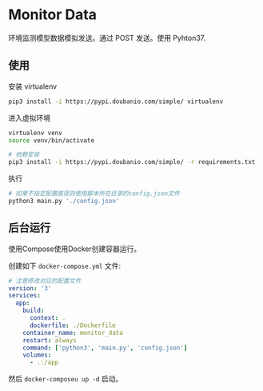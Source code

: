 # Monitor Data

环境监测模型数据模拟发送。通过 POST 发送。使用 Pyhton37.

## 使用

安装 virtualenv

```bash
pip3 install -i https://pypi.doubanio.com/simple/ virtualenv
```

进入虚拟环境

```bash
virtualenv venv
source venv/bin/activate

# 依赖安装
pip3 install -i https://pypi.doubanio.com/simple/ -r requirements.txt
```

执行

```bash
# 如果不指定配置路径则使用脚本所在目录的config.json文件
python3 main.py './config.json'
```

## 后台运行

使用Compose使用Docker创建容器运行。

创建如下 `docker-compose.yml` 文件:

```yaml
# 注意修改对应的配置文件
version: '3'
services:
  app:
    build:
      context: .
      dockerfile: ./Dockerfile
    container_name: monitor_data
    restart: always
    command: ['python3', 'main.py', 'config.json']
    volumes:
      - .:/app

```

然后 `docker-composeu up -d` 启动。
